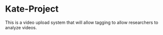 # Kate-Project
This is a video upload system that will allow tagging to allow researchers to analyze videos.
